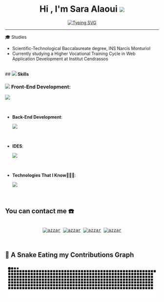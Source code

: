 <h1 align="center">Hi , I'm Sara Alaoui <img src="https://media.giphy.com/media/hvRJCLFzcasrR4ia7z/giphy.gif" width="55"></h1>
<p align="center">
  <a href="https://git.io/typing-svg"><img src="https://readme-typing-svg.herokuapp.com?font=Fira+Code&size=40&duration=3000&pause=1000&center=true&vCenter=true&width=800&height=100&lines=Welcome+to+my+profile;I'm+a+Web+Development+Student+%F0%9F%91%A9%E2%80%8D%F0%9F%92%BB+;Always+Building+%F0%9F%9A%80;Always+Learning+%F0%9F%93%9A;Always+learning+new+things+%E2%9C%A8" alt="Typing SVG" /></a>
</p>
<hr/>

🎓 Studies
- Scientific-Technological Baccalaureate degree, INS Narcís Monturiol
- Currently studying a Higher Vocational Training Cycle in Web Application Development at Institut Cendrassos
<br>
## <img src="https://media2.giphy.com/media/QssGEmpkyEOhBCb7e1/giphy.gif?cid=ecf05e47a0n3gi1bfqntqmob8g9aid1oyj2wr3ds3mg700bl&rid=giphy.gif" width ="25"><b> Skills</b>

### <picture> <img src = "https://github.com/7oSkaaa/7oSkaaa/blob/main/Images/Front_End.gif?raw=true" width = 50px>  </picture> **Front-End Development**:
   <p align="left">
  <a href="https://skillicons.dev">
    <img src="https://skillicons.dev/icons?i=html,css,js"/>
  </a>
</p>
<br>

- **Back-End Development**:
   <p align="left">
  <a href="https://skillicons.dev">
    <img src="https://skillicons.dev/icons?i=cs,java"/>
  </a>
</p>
<br>

- **IDES**:
    <p align="left">
  <a href="https://skillicons.dev">
    <img src="https://skillicons.dev/icons?i=rider,vscode,eclipse"/>
  </a>
</p>

<br>

- **Technologies That I Know**👨🏻‍💻:
    <p align="left">
  <a href="https://skillicons.dev">
    <img src="https://skillicons.dev/icons?i=git,github,regex,md,bash,dotnet,mysql,stackoverflow,discord,ubuntu"/>
  </a>
</p>

<br>

## You can contact me ☎️

<div>
  <samp>
    <p align="center">
      <br/>
      <a href="" target="blank"><img align="center"
         src="https://img.shields.io/badge/linkedin-%231DA1F2.svg?style=for-the-badge&logo=linkedin&logoColor=white"
         alt="azzar" height="30"/></a>
      <a href="mailto:saraala7@gmail.com" target="blank"><img align="center"
         src="https://img.shields.io/badge/gmail-EA4335.svg?style=for-the-badge&logo=gmail&logoColor=white"
         alt="azzar" height="30"/></a>
      <a href="https://instagram.com/saramiss20_" target="blank"><img align="center"
         src="https://img.shields.io/badge/instagram-%23E4405F.svg?style=for-the-badge&logo=Instagram&logoColor=white"
         alt="azzar" height="30"/></a>
      <a href="https://wa.me/+34690878179" target="blank"><img align="center"
         src="https://img.shields.io/badge/whatsapp-4B7F1.svg?style=for-the-badge&logo=whatsapp&logoColor=white"
         alt="azzar" height="30"/></a>
      <br>
    </p>
  </samp>
</div>

<br>

## 🐍 A Snake Eating my Contributions Graph
	
<p align = "center">
	<img src = "https://github.com/7oSkaaa/7oSkaaa/blob/output/github-contribution-grid-snake.svg?" alt = "Snake Game"/>
</p>

